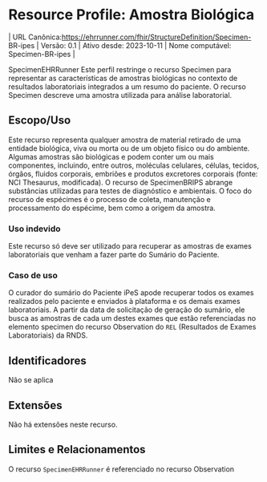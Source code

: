 # Resource Profile: Amostra Biológica
| URL Canônica:https://ehrrunner.com/fhir/StructureDefinition/Specimen- BR-ipes | Versão: 0.1
| Ativo desde: 2023-10-11      | Nome computável: Specimen-BR-ipes |

SpecimenEHRRunner
Este perfil restringe o recurso Specimen para representar as características de amostras biológicas no contexto de resultados laboratoriais integrados a um resumo do paciente. O recurso Specimen descreve uma amostra utilizada para análise laboratorial.
## Escopo/Uso
Este recurso representa qualquer amostra de material retirado de uma entidade biológica, viva ou morta ou de um objeto físico ou do ambiente. Algumas amostras são biológicas e podem conter um ou mais componentes, incluindo, entre outros, moléculas celulares, células, tecidos, órgãos, fluidos corporais, embriões e produtos excretores corporais (fonte: NCI Thesaurus, modificada). O recurso de SpecimenBRIPS abrange substâncias utilizadas para testes de diagnóstico e ambientais. O foco do recurso de espécimes é o processo de coleta, manutenção e processamento do espécime, bem como a origem da amostra.
### Uso indevido
Este recurso só deve ser utilizado para recuperar as amostras de exames laboratoriais que venham a fazer parte do Sumário do Paciente.
### Caso de uso
O curador do sumário do Paciente iPeS apode recuperar todos os exames realizados pelo paciente e enviados à plataforma e os demais exames laboratoriais.  A partir da data de solicitação de geração do sumário, ele busca as amostras de cada um destes exames que estão referenciadas no elemento specimen do recurso Observation do  `REL` (Resultados de Exames Laboratoriais) da RNDS.
## Identificadores
Não se aplica
## Extensões
Não há extensões neste recurso.
## Limites e Relacionamentos
O recurso `SpecimenEHRRunner` é referenciado no recurso Observation
